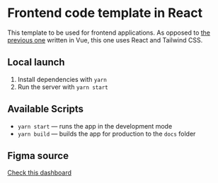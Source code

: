 # Frontend code template in React

This template to be used for frontend applications. As opposed to [the previous one](https://github.com/backmeupplz/frontend-starter) written in Vue, this one uses React and Tailwind CSS.

## Local launch

1. Install dependencies with `yarn`
2. Run the server with `yarn start`

## Available Scripts

- `yarn start` — runs the app in the development mode
- `yarn build` — builds the app for production to the `docs` folder

## Figma source

[Check this dashboard](https://www.figma.com/file/8BlqrbL7lIE6O5xX3EGuem/DamerPortfolio?node-id=0%3A1)
